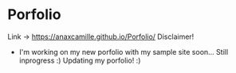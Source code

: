 # Porfolio
Link -> https://anaxcamille.github.io/Porfolio/
Disclaimer!
- I'm working on my new porfolio with my sample site soon... Still inprogress :)
Updating my porfolio! :)
